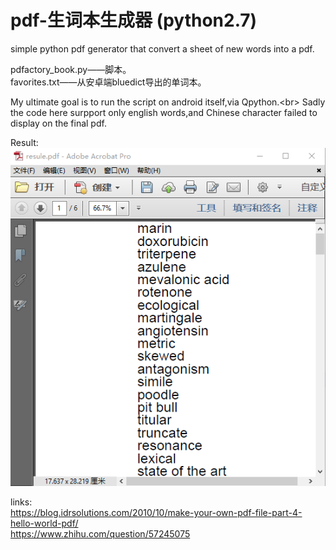 # pdf-生词本生成器 (python2.7)
simple python pdf generator that convert a sheet of new words into a pdf.</br>

pdfactory_book.py——脚本。</br>
favorites.txt——从安卓端bluedict导出的单词本。</br>

My ultimate goal is to run the script on android itself,via Qpython.\<br> 
Sadly the code here surpport only english words,and Chinese character failed to display on the final pdf.</br>

Result:</br> 
![image](https://github.com/KnIfER/pdf-/raw/master/screenshot/捕获.PNG)</br>

links:</br> 
https://blog.idrsolutions.com/2010/10/make-your-own-pdf-file-part-4-hello-world-pdf/</br>
https://www.zhihu.com/question/57245075</br>

